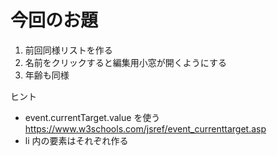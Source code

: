 # 今回のお題

1. 前回同様リストを作る
2. 名前をクリックすると編集用小窓が開くようにする
3. 年齢も同様

ヒント

- event.currentTarget.value を使う
  https://www.w3schools.com/jsref/event_currenttarget.asp
- li 内の要素はそれぞれ作る
